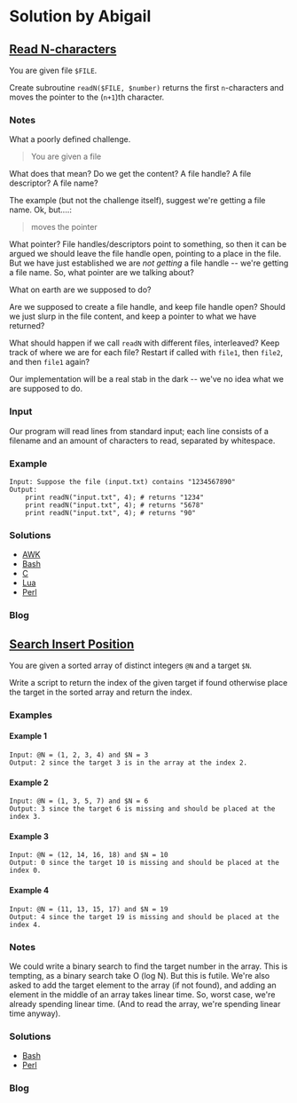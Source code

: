 # Solution by Abigail
## [Read N-characters](https://perlweeklychallenge.org/blog/perl-weekly-challenge-098/#TASK1)

You are given file `$FILE`.

Create subroutine `readN($FILE, $number)` returns the first `n`-characters
and moves the pointer to the (`n+1`)th character.

### Notes

What a poorly defined challenge.

> You are given a file

What does that mean? Do we get the content? A file handle?
A file descriptor? A file name?

The example (but not the challenge itself), suggest we're getting
a file name. Ok, but....:

> moves the pointer

What pointer? File handles/descriptors point to something, so
then it can be argued we should leave the file handle open, 
pointing to a place in the file. But we have just established we
are *not getting* a file handle -- we're getting a file name.
So, what pointer are we talking about?

What on earth are we supposed to do?

Are we supposed to create a file handle, and keep file handle open?
Should we just slurp in the file content, and keep a pointer
to what we have returned?

What should happen if we call `readN` with different files, interleaved?
Keep track of where we are for each file? Restart if called with `file1`,
then `file2`, and then `file1` again?

Our implementation will be a real stab in the dark -- we've no idea what
we are supposed to do.

### Input
Our program will read lines from standard input; each line consists
of a filename and an amount of characters to read, separated by whitespace.

### Example
~~~~
Input: Suppose the file (input.txt) contains "1234567890"
Output:
    print readN("input.txt", 4); # returns "1234"
    print readN("input.txt", 4); # returns "5678"
    print readN("input.txt", 4); # returns "90"
~~~~

### Solutions
* [AWK](awk/ch-1.awk)
* [Bash](bash/ch-1.sh)
* [C](c/ch-1.ch)
* [Lua](lua/ch-1.lua)
* [Perl](perl/ch-1.pl)

### Blog


## [Search Insert Position](https://perlweeklychallenge.org/blog/perl-weekly-challenge-098/#TASK2)

You are given a sorted array of distinct integers `@N` and a target `$N`.

Write a script to return the index of the given target if found
otherwise place the target in the sorted array and return the index.

### Examples
#### Example 1
~~~~
Input: @N = (1, 2, 3, 4) and $N = 3
Output: 2 since the target 3 is in the array at the index 2.
~~~~

#### Example 2
~~~~
Input: @N = (1, 3, 5, 7) and $N = 6
Output: 3 since the target 6 is missing and should be placed at the index 3.
~~~~

#### Example 3
~~~~
Input: @N = (12, 14, 16, 18) and $N = 10
Output: 0 since the target 10 is missing and should be placed at the index 0.
~~~~

#### Example 4
~~~~
Input: @N = (11, 13, 15, 17) and $N = 19
Output: 4 since the target 19 is missing and should be placed at the index 4.
~~~~

### Notes
We could write a binary search to find the target number in the
array. This is tempting, as a binary search take O (log N). But
this is futile. We're also asked to add the target element to the
array (if not found), and adding an element in the middle of an
array takes linear time. So, worst case, we're already spending
linear time. (And to read the array, we're spending linear time
anyway).


### Solutions
* [Bash](bash/ch-2.sh)
* [Perl](perl/ch-2.pl)

### Blog
